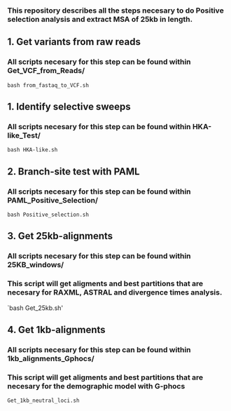 ### This repository describes all the steps necesary to do Positive selection analysis and extract MSA of 25kb in length.

## 1. Get variants from raw reads 
### All scripts necesary for this step can be found within Get_VCF_from_Reads/
`bash from_fastaq_to_VCF.sh`

## 1. Identify selective sweeps
### All scripts necesary for this step can be found within HKA-like_Test/
`bash HKA-like.sh`

## 2. Branch-site test with PAML
### All scripts necesary for this step can be found within PAML_Positive_Selection/
`bash Positive_selection.sh`

## 3. Get 25kb-alignments
### All scripts necesary for this step can be found within 25KB_windows/
### This script will get aligments and best partitions that are necesary for RAXML, ASTRAL and divergence times analysis.
`bash Get_25kb.sh'

## 4. Get 1kb-alignments
### All scripts necesary for this step can be found within 1kb_alignments_Gphocs/
### This script will get aligments and best partitions that are necesary for the demographic model with G-phocs
`Get_1kb_neutral_loci.sh`
